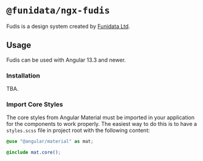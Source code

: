 # `@funidata/ngx-fudis`

Fudis is a design system created by [Funidata Ltd](https://funidata.fi/).

## Usage

Fudis can be used with Angular 13.3 and newer.

### Installation

TBA.

### Import Core Styles

The core styles from Angular Material must be imported in your application for the components to work properly. The easiest way to do this is to have a `styles.scss` file in project root with the following content:

```scss
@use "@angular/material" as mat;

@include mat.core();
```
